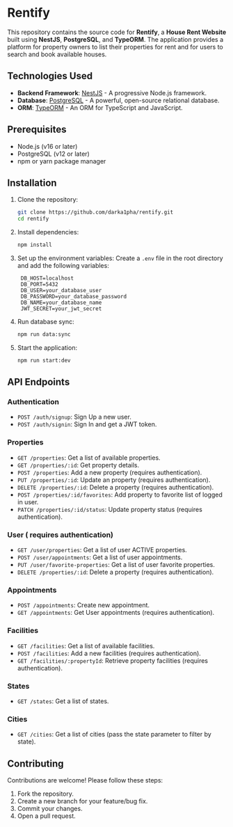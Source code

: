 # Rentify

This repository contains the source code for **Rentify**, a **House Rent Website** built using **NestJS**, **PostgreSQL**, and **TypeORM**. The application provides a platform for property owners to list their properties for rent and for users to search and book available houses.

## Technologies Used

- **Backend Framework**: [NestJS](https://nestjs.com/) - A progressive Node.js framework.
- **Database**: [PostgreSQL](https://www.postgresql.org/) - A powerful, open-source relational database.
- **ORM**: [TypeORM](https://typeorm.io/) - An ORM for TypeScript and JavaScript.

## Prerequisites

- Node.js (v16 or later)
- PostgreSQL (v12 or later)
- npm or yarn package manager

## Installation

1. Clone the repository:

   ```bash
   git clone https://github.com/darka1pha/rentify.git
   cd rentify
   ```

2. Install dependencies:

   ```bash
   npm install
   ```

3. Set up the environment variables:
   Create a `.env` file in the root directory and add the following variables:

   ```env
    DB_HOST=localhost
    DB_PORT=5432
    DB_USER=your_database_user
    DB_PASSWORD=your_database_password
    DB_NAME=your_database_name
    JWT_SECRET=your_jwt_secret
   ```

4. Run database sync:

   ```bash
   npm run data:sync
   ```

5. Start the application:

   ```bash
   npm run start:dev
   ```

## API Endpoints

### Authentication

- `POST /auth/signup`: Sign Up a new user.
- `POST /auth/signin`: Sign In and get a JWT token.

### Properties

- `GET /properties`: Get a list of available properties.
- `GET /properties/:id`: Get property details.
- `POST /properties`: Add a new property (requires authentication).
- `PUT /properties/:id`: Update an property (requires authentication).
- `DELETE /properties/:id`: Delete a property (requires authentication).
- `POST /properties/:id/favorites`: Add property to favorite list of logged in user.
- `PATCH /properties/:id/status`: Update property status (requires authentication).

### User ( requires authentication)

- `GET /user/properties`: Get a list of user ACTIVE properties.
- `POST /user/appointments`: Get a list of user appointments.
- `PUT /user/favorite-properties`: Get a list of user favorite properties.
- `DELETE /properties/:id`: Delete a property (requires authentication).

### Appointments

- `POST /appointments`: Create new appointment.
- `GET /appointments`: Get User appointments (requires authentication).

### Facilities

- `GET /facilities`: Get a list of available facilities.
- `POST /facilities`: Add a new facilities (requires authentication).
- `GET /facilities/:propertyId`: Retrieve property facilities (requires authentication).

### States

- `GET /states`: Get a list of states.

### Cities

- `GET /cities`: Get a list of cities (pass the state parameter to filter by state).

## Contributing

Contributions are welcome! Please follow these steps:

1. Fork the repository.
2. Create a new branch for your feature/bug fix.
3. Commit your changes.
4. Open a pull request.
